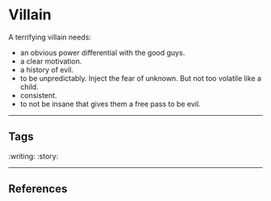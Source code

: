 # Villain

A terrifying villain needs:
- an obvious power differential with the good guys.
- a clear motivation.
- a history of evil.
- to be unpredictably. Inject the fear of unknown. But not too volatile like a child.
- consistent.
- to not be insane that gives them a free pass to be evil.

---
## Tags
:writing:
:story:

---
## References


